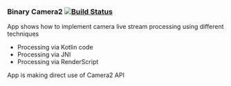 ### Binary Camera2 [![Build Status](https://travis-ci.org/demba003/BinaryCamera2.svg?branch=master)](https://travis-ci.org/demba003/BinaryCamera2)

App shows how to implement camera live stream processing using different techniques
- Processing via Kotlin code
- Processing via JNI
- Processing via RenderScript

App is making direct use of Camera2 API

